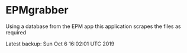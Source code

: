 # EPMgrabber
Using a database from the EPM app this application scrapes the files as required


Latest backup: Sun Oct 6 16:02:01 UTC 2019
